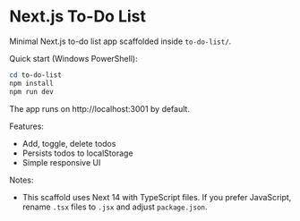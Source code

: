 # Next.js To-Do List

Minimal Next.js to-do list app scaffolded inside `to-do-list/`.

Quick start (Windows PowerShell):

```powershell
cd to-do-list
npm install
npm run dev
```

The app runs on http://localhost:3001 by default.

Features:
- Add, toggle, delete todos
- Persists todos to localStorage
- Simple responsive UI

Notes:
- This scaffold uses Next 14 with TypeScript files. If you prefer JavaScript, rename `.tsx` files to `.jsx` and adjust `package.json`.
